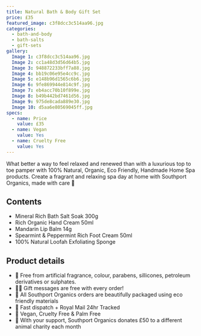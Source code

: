 ```yaml
---
title: Natural Bath & Body Gift Set
price: £35
featured_image: c3f8dcc3c514aa96.jpg
categories:
  - bath-and-body
  - bath-salts
  - gift-sets
gallery:
  Image 1: c3f8dcc3c514aa96.jpg
  Image 2: cc1a48d3d56d64b5.jpg
  Image 3: 948872233bff7a88.jpg
  Image 4: bb19c06e95e4cc9c.jpg
  Image 5: e148b96d1565c6b6.jpg
  Image 6: 9fe869944e814c9f.jpg
  Image 7: eb4acc70b10f899e.jpg
  Image 8: b49b442bd7461d56.jpg
  Image 9: 975de8cada889e30.jpg
  Image 10: d5aa6e80569045ff.jpg
specs:
  - name: Price
    value: £35
  - name: Vegan
    value: Yes
  - name: Cruelty Free
    value: Yes
---
```


What better a way to feel relaxed and renewed than with a luxurious top to toe pamper with 100% Natural, Organic, Eco Friendly, Handmade Home Spa products. Create a fragrant and relaxing spa day at home with Southport Organics, made with care 🛁

## Contents

- Mineral Rich Bath Salt Soak 300g
- Rich Organic Hand Cream 50ml
- Mandarin Lip Balm 14g
- Spearmint & Peppermint Rich Foot Cream 50ml
- 100% Natural Loofah Exfoliating Sponge

## Product details

- 🍊 Free from artificial fragrance, colour, parabens, sillicones, petroleum derivatives or sulphates.
- ✍🏼 Gift messages are free with every order!
- 🌿 All Southport Organics orders are beautifully packaged using eco friendly materials
- 📮 Fast dispatch + Royal Mail 24hr Tracked
- 🐰 Vegan, Cruelty Free & Palm Free
- 🐾 With your support, Southport Organics donates £50 to a different animal charity each month
